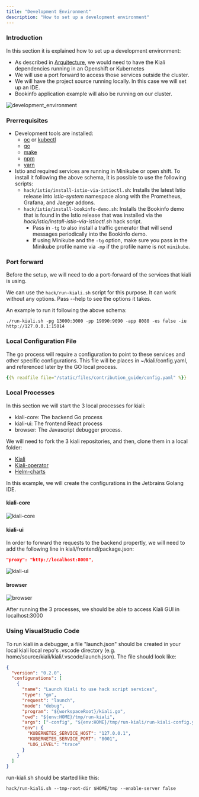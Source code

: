```yaml
---
title: "Development Environment"
description: "How to set up a development environment"
---
```



### Introduction

In this section it is explained how to set up a development environment:
- As described in [Arquitecture](/docs/architecture/architecture), we would need to have the Kiali dependencies running in an Openshift or Kubernetes
- We will use a port forward to access those services outside the cluster.
- We will have the project source running locally. In this case we will set up an IDE.
- Bookinfo application example will also be running on our cluster.

![development_environment](/images/documentation/contribution/development_environment.png)

### Prerrequisites 

- Development tools are installed:
  - [oc](https://docs.openshift.com/container-platform/4.7/cli_reference/openshift_cli/getting-started-cli.html) or [kubectl](https://kubernetes.io/es/docs/tasks/tools/)
  - [go](https://go.dev/)
  - [make](https://www.gnu.org/software/make/)
  - [npm](https://www.npmjs.com/)
  - [yarn](https://yarnpkg.com/)
- Istio and required services are running in Minikube or open shift. To install it following the above schema, it is possible to use the following scripts:
  - `hack/istio/install-istio-via-istioctl.sh`: Installs the latest Istio release into *istio-system* namespace along with the Prometheus, Grafana, and Jaeger addons.
  - `hack/istio/install-bookinfo-demo.sh`: Installs the Bookinfo demo that is found in the Istio release that was installed via the *hack/istio/install-istio-via-istioctl.sh* hack script.
    - Pass in `-tg` to also install a traffic generator that will send messages periodically into the Bookinfo demo.
    - If using Minikube and the `-tg` option, make sure you pass in the Minikube profile name via `-mp` if the profile name is not `minikube`.

### Port forward

Before the setup, we will need to do a port-forward of the services that kiali is using.

We can use the `hack/run-kiali.sh` script for this purpose. It can work without any options. Pass --help to see the options it takes. 

An example to run it following the above schema:

```shell
./run-kiali.sh -pg 13000:3000 -pp 19090:9090 -app 8080 -es false -iu http://127.0.0.1:15014
```


### Local Configuration File

The go process will require a configuration to point to these services and other specific configurations. 
This file will be places in ~/kiali/config.yaml, and referenced later by the GO local process. 

```yaml
{{% readfile file="/static/files/contribution_guide/config.yaml" %}}
```

### Local Processes 

In this section we will start the 3 local processes for kiali:
- kiali-core: The backend Go process
- kiali-ui: The frontend React process
- browser: The Javascript debugger process. 

We will need to fork the 3 kiali repositories, and then, clone them in a local folder:
- [Kiali](https://github.com/kiali/kiali)
- [Kiali-operator](https://github.com/kiali/kiali-operator)
- [Helm-charts](https://github.com/kiali/helm-charts)

In this example, we will create the configurations in the Jetbrains Golang IDE.

#### kiali-core
![kiali-core](/images/documentation/contribution/kiali-core.png)

#### kiali-ui
In order to forward the requests to the backend propertly, we will need to add the following line in kiali/frontend/package.json:
```json
"proxy": "http://localhost:8000",
```

![kiali-ui](/images/documentation/contribution/kiali-ui.png)

#### browser
![browser](/images/documentation/contribution/browser.png)

After running the 3 processes, we should be able to access Kiali GUI in localhost:3000

### Using VisualStudio Code

To run kiali in a debugger, a file "launch.json" should be created in your local kiali local repo's .vscode directory (e.g. home/source/kiali/kiali/.vscode/launch.json). The file should look like:

```json
{
  "version": "0.2.0",
  "configurations": [
    {
      "name": "Launch Kiali to use hack script services",
      "type": "go",
      "request": "launch",
      "mode": "debug",
      "program": "${workspaceRoot}/kiali.go",
      "cwd": "${env:HOME}/tmp/run-kiali",
      "args": ["-config", "${env:HOME}/tmp/run-kiali/run-kiali-config.yaml"],
      "env": {
        "KUBERNETES_SERVICE_HOST": "127.0.0.1",
        "KUBERNETES_SERVICE_PORT": "8001",
        "LOG_LEVEL": "trace"
      }     
    }
  ]
}
```

run-kiali.sh should be started like this:

```
hack/run-kiali.sh --tmp-root-dir $HOME/tmp --enable-server false
```